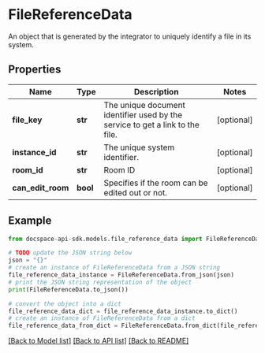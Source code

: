 # FileReferenceData
An object that is generated by the integrator to uniquely identify a file in its system.

## Properties

Name | Type | Description | Notes
------------ | ------------- | ------------- | -------------
**file_key** | **str** | The unique document identifier used by the service to get a link to the file. | [optional] 
**instance_id** | **str** | The unique system identifier. | [optional] 
**room_id** | **str** | Room ID | [optional] 
**can_edit_room** | **bool** | Specifies if the room can be edited out or not. | [optional] 

## Example

```python
from docspace-api-sdk.models.file_reference_data import FileReferenceData

# TODO update the JSON string below
json = "{}"
# create an instance of FileReferenceData from a JSON string
file_reference_data_instance = FileReferenceData.from_json(json)
# print the JSON string representation of the object
print(FileReferenceData.to_json())

# convert the object into a dict
file_reference_data_dict = file_reference_data_instance.to_dict()
# create an instance of FileReferenceData from a dict
file_reference_data_from_dict = FileReferenceData.from_dict(file_reference_data_dict)
```
[[Back to Model list]](../README.md#documentation-for-models) [[Back to API list]](../README.md#documentation-for-api-endpoints) [[Back to README]](../README.md)


